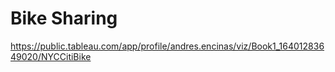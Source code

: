 # Bike Sharing

https://public.tableau.com/app/profile/andres.encinas/viz/Book1_16401283649020/NYCCitiBike
